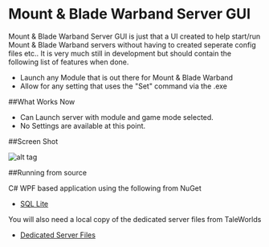 Mount & Blade Warband Server GUI
===
Mount & Blade Warband Server GUI is just that a UI created to help start/run Mount & Blade Warband servers without having to created seperate config files etc.. It is very much still in development but should contain the following list of features when done.

- Launch any Module that is out there for Mount & Blade Warband
- Allow for any setting that uses the "Set" command via the .exe

##What Works Now

- Can Launch server with module and game mode selected.
- No Settings are available at this point.

##Screen Shot


![alt tag](http://n00bworks.com/img/MBServerGUI.PNG)



##Running from source

C# WPF based application using the following from NuGet
- [SQL Lite](http://www.nuget.org/packages/system.data.sqlite)

You will also need a local copy of the dedicated server files from TaleWorlds
- [Dedicated Server Files](http://download2.taleworlds.com/mb_warband_dedicated_1158.zip)